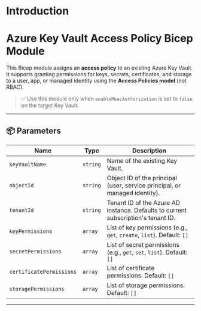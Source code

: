 # Introduction 
# Azure Key Vault Access Policy Bicep Module

This Bicep module assigns an **access policy** to an existing Azure Key Vault. It supports granting permissions for keys, secrets, certificates, and storage to a user, app, or managed identity using the **Access Policies model** (not RBAC).

> ✅ Use this module only when `enableRbacAuthorization` is set to `false` on the target Key Vault.

---

## 📦 Parameters

| Name                    | Type     | Description |
|-------------------------|----------|-------------|
| `keyVaultName`          | `string` | Name of the existing Key Vault. |
| `objectId`              | `string` | Object ID of the principal (user, service principal, or managed identity). |
| `tenantId`              | `string` | Tenant ID of the Azure AD instance. Defaults to current subscription's tenant ID. |
| `keyPermissions`        | `array`  | List of key permissions (e.g., `get`, `create`, `list`). Default: `[]` |
| `secretPermissions`     | `array`  | List of secret permissions (e.g., `get`, `set`, `list`). Default: `[]` |
| `certificatePermissions`| `array`  | List of certificate permissions. Default: `[]` |
| `storagePermissions`    | `array`  | List of storage permissions. Default: `[]` |

---
